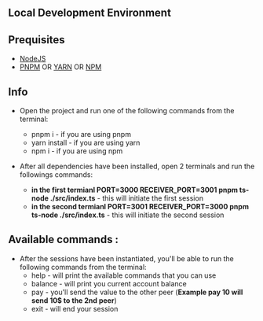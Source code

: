 ## Local Development Environment

## Prequisites

- [NodeJS](https://nodejs.org/en)
- [PNPM](https://pnpm.io/) OR [YARN](https://yarnpkg.com/) OR [NPM]()

## Info

- Open the project and run one of the following commands from the terminal:

  - pnpm i - if you are using pnpm
  - yarn install - if you are using yarn
  - npm i - if you are using npm

- After all dependencies have been installed, open 2 terminals and run the followings commands:
  - **in the first termianl PORT=3000 RECEIVER_PORT=3001 pnpm ts-node ./src/index.ts** - this will initiate the first session
  - **in the second termianl PORT=3001 RECEIVER_PORT=3000 pnpm ts-node ./src/index.ts** - this will initiate the second session

## Available commands :

- After the sessions have been instantiated, you'll be able to run the following commands from the terminal:
  - help - will print the available commands that you can use
  - balance - will print you current account balance
  - pay <amount> - you'll send the <amount> value to the other peer (**Example pay 10 will send 10$ to the 2nd peer**)
  - exit - will end your session
